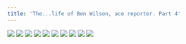 ```yaml
---
title: 'The...life of Ben Wilson, ace reporter. Part 4'
---
```


![](/images/2006-comic-revue/part-7/pg076.gif)
![](/images/2006-comic-revue/part-7/pg077.gif)
![](/images/2006-comic-revue/part-7/pg078.gif)
![](/images/2006-comic-revue/part-7/pg079.gif)
![](/images/2006-comic-revue/part-7/pg080.gif)
![](/images/2006-comic-revue/part-7/pg081.gif)
![](/images/2006-comic-revue/part-7/pg082.gif)
![](/images/2006-comic-revue/part-7/pg083.gif)
![](/images/2006-comic-revue/part-7/pg084.gif)
![](/images/2006-comic-revue/part-7/pg085.gif)